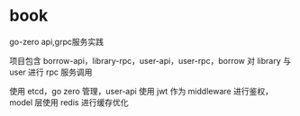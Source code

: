 # book

go-zero api,grpc服务实践

项目包含 borrow-api，library-rpc，user-api，user-rpc，borrow 对 library 与 user 进行 rpc 服务调用

使用 etcd，go zero 管理，user-api 使用 jwt 作为 middleware 进行鉴权，model 层使用 redis 进行缓存优化
